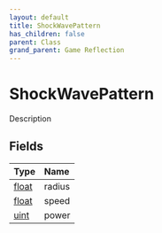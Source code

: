 ```yaml
---
layout: default
title: ShockWavePattern
has_children: false
parent: Class
grand_parent: Game Reflection
---
```

# ShockWavePattern
Description 

## Fields

| Type | Name |
|:-------------|:--------------|
| [float](/docs/game-reflection/components/float) | radius |
| [float](/docs/game-reflection/components/float) | speed |
| [uint](/docs/game-reflection/components/uint) | power |

